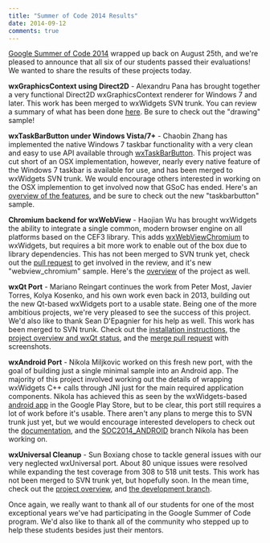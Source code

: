 ```yaml
---
title: "Summer of Code 2014 Results"
date: 2014-09-12
comments: true
---
```


[Google Summer of Code 2014][1] wrapped up back on August 25th, and we're
pleased to announce that all six of our students passed their evaluations!
We wanted to share the results of these projects today.

[1]: https://www.google-melange.com/gsoc/org2/google/gsoc2014/wx

<!--more-->

**wxGraphicsContext using Direct2D** - Alexandru Pana has brought together a
very functional Direct2D wxGraphicsContext renderer for Windows 7 and later.
This work has been merged to wxWidgets SVN trunk. You can review a summary of
what has been done [here][2]. Be sure to check out the "drawing" sample!

[2]: https://github.com/alexpana/wxWidgets/wiki/Direct2D-Implementation-Progress

**wxTaskBarButton under Windows Vista/7+** - Chaobin Zhang has implemented the
native Windows 7 taskbar functionality with a very clean and easy to use API
available through [wxTaskBarButton][3]. This project was cut short of an OSX
implementation, however, nearly every native feature of the Windows 7 taskbar
is available for use, and has been merged to wxWidgets SVN trunk. We would
encourage others interested in working on the OSX implemention to get involved
now that GSoC has ended. Here's an [overview of the features][4], and be sure
to check out the new "taskbarbutton" sample.

[3]: http://docs.wxwidgets.org/trunk/classwx_task_bar_button.html
[4]: https://github.com/zhchbin/wxWidgets/wiki/SOC2014_TASKBAR

**Chromium backend for wxWebView** - Haojian Wu has brought wxWidgets the
ability to integrate a single common, modern browser engine on all platforms
based on the CEF3 library. This adds [wxWebViewChromium][5] to wxWidgets, but
requires a bit more work to enable out of the box due to library dependencies.
This has not been merged to SVN trunk yet, check out the [pull request][6] to
get involved in the review, and it's new "webview_chromium" sample. Here's the
[overview][7] of the project as well.

[5]: http://hokein.github.io/wxWidgets/classwx_web_view_chromium.html
[6]: https://github.com/wxWidgets/wxWidgets/pull/15
[7]: https://github.com/hokein/wxWidgets/wiki

**wxQt Port** - Mariano Reingart continues the work from Peter Most, Javier
Torres, Kolya Kosenko, and his own work even back in 2013, building out the
new Qt-based wxWidgets port to a usable state. Being one of the more ambitious
projects, we're very pleased to see the success of this project. We'd also
like to thank Sean D'Epagnier for his help as well. This work has been merged
to SVN trunk. Check out the [installation instructions][8], the
[project overview and wxQt status][9], and the [merge pull request][10] with
screenshots.

[8]: https://github.com/wxWidgets/wxWidgets/tree/master/docs/qt
[9]: https://wiki.wxwidgets.org/WxQt
[10]: https://github.com/wxWidgets/wxWidgets/pull/14

**wxAndroid Port** - Nikola Miljkovic worked on this fresh new port, with the
goal of building just a single minimal sample into an Android app. The
majority of this project involved working out the details of wrapping
wxWidgets C++ calls through JNI just for the main required application
components. Nikola has achieved this as seen by the wxWidgets-based
[android app][11] in the Google Play Store, but to be clear, this port still
requires a lot of work before it's usable. There aren't any plans to merge
this to SVN trunk just yet, but we would encourage interested developers to
check out the [documentation][12], and the [SOC2014_ANDROID][13] branch Nikola
has been working on.

[11]: https://play.google.com/store/apps/details?id=org.wxwidgets
[12]: https://wiki.wxwidgets.org/WxAndroid/docs
[13]: https://github.com/SRBNikolaSRB/wxWidgets/compare/SOC2014_ANDROID

**wxUniversal Cleanup** - Sun Boxiang chose to tackle general issues with our
very neglected wxUniversal port. About 80 unique issues were resolved while
expanding the test coverage from 308 to 518 unit tests. This work has not been
merged to SVN trunk yet, but hopefully soon. In the mean time, check out the
[project overview][14], and [the development branch][15].

[14]: https://groups.google.com/d/msg/wx-dev/-z-LfabvZko/_f88vzwTuLsJ
[15]: https://github.com/Daetalus/wxWidgets/compare/SOC2014_UNIV

Once again, we really want to thank all of our students for one of the most
exceptional years we've had participating in the Google Summer of Code
program. We'd also like to thank all of the community who stepped up to help
these students besides just their mentors.
